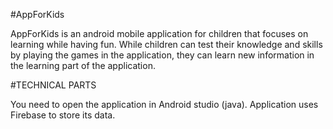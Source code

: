 #AppForKids

AppForKids is an android mobile application for children that focuses on learning while having fun. While children can test their knowledge and skills by playing the games in the application,
they can learn new information in the learning part of the application. 

#TECHNICAL PARTS

You need to open the application in Android studio (java).
Application uses Firebase to store its data.
